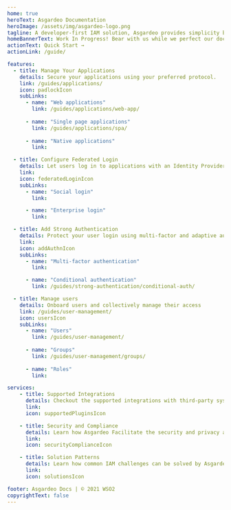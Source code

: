 ```yaml
---
home: true
heroText: Asgardeo Documentation
heroImage: /assets/img/asgardeo-logo.png
tagline: A developer-first IAM solution, Asgardeo provides simplicity by integrating easily to any application, supporting even the unique and complex requirements.
homeBannerText: Work In Progress! Bear with us while we perfect our documentation for you.
actionText: Quick Start →
actionLink: /guide/

features:
  - title: Manage Your Applications
    details: Secure your applications using your preferred protocol.
    link: /guides/applications/
    icon: padlockIcon
    subLinks:
      - name: "Web applications"
        link: /guides/applications/web-app/
          
      - name: "Single page applications"
        link: /guides/applications/spa/
      
      - name: "Native applications"
        link: 

  - title: Configure Federated Login
    details: Let users log in to applications with an Identity Provider of their choice.
    link: 
    icon: federatedLoginIcon
    subLinks:
      - name: "Social login"
        link:

      - name: "Enterprise login"
        link:

  - title: Add Strong Authentication
    details: Protect your user login using multi-factor and adaptive authentication.
    link: 
    icon: addAuthnIcon
    subLinks:
      - name: "Multi-factor authentication"
        link: 

      - name: "Conditional authentication"
        link: /guides/strong-authentication/conditional-auth/

  - title: Manage users
    details: Onboard users and collectively manage their access
    link: /guides/user-management/
    icon: usersIcon
    subLinks:
      - name: "Users"
        link: /guides/user-management/
      
      - name: "Groups"
        link: /guides/user-management/groups/
        
      - name: "Roles"
        link: 

services:
    - title: Supported Integrations
      details: Checkout the supported integrations with third-party systems to customize your identity flows.
      link:
      icon: supportedPluginsIcon

    - title: Security and Compliance
      details: Learn how Asgardeo Facilitate the security and privacy aspects of consumer identity and access management (CIAM).
      link:
      icon: securityComplianceIcon

    - title: Solution Patterns 
      details: Learn how common IAM challenges can be solved by Asgardeo and how you can meet your identity management needs.
      link:
      icon: solutionsIcon

footer: Asgardeo Docs | © 2021 WSO2
copyrightText: false
---
```


